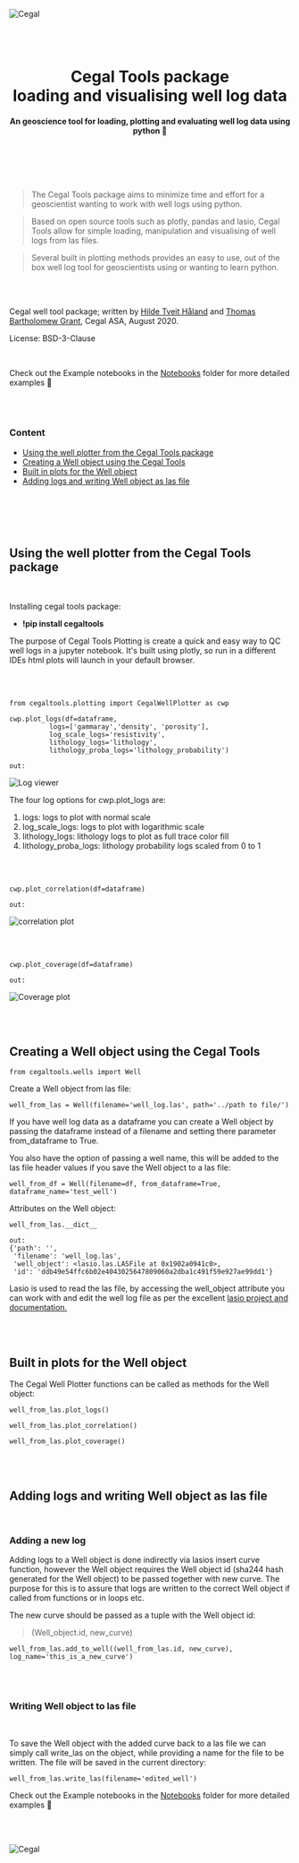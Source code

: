 ![Cegal](https://github.com/cegaltools/cegaltools/blob/master/images/cegal_logo_rdme.png)

<br>
<br>

<h1 style="text-align:center;"> Cegal Tools package <br> loading and visualising well log data</h1>
<h4 style="text-align:center;"> An geoscience tool for loading, plotting and evaluating well log data using python 🐍</h4>

<br><br>
    

    
<br>


> The Cegal Tools package aims to minimize time and effort for a geoscientist wanting to work with well logs using python.


> Based on open source tools such as plotly, pandas and lasio, Cegal Tools allow for simple loading, manipulation and visualising of well logs from las files.

    
> Several built in plotting methods provides an easy to use, out of the box well log tool for geoscientists using or wanting to learn python.

<br><br>



Cegal well tool package; written by [Hilde Tveit Håland](https://www.linkedin.com/in/hilde-tveit-h%C3%A5land-216a267b
) and [Thomas Bartholomew Grant](https://www.linkedin.com/in/thomas-bartholomew-grant-31b86359), Cegal ASA, August 2020.


    
    
License: BSD-3-Clause 

<br>

Check out the Example notebooks in the [Notebooks](https://nbviewer.jupyter.org/github/cegaltools/cegaltools/blob/master/Notebooks/Cegal%20Tools%20example%20notebook.ipynb) folder for more detailed examples 🍰


<br><br>

### Content

 * [Using the well plotter from the Cegal Tools package](#Using-the-well-plotter-from-the-Cegal-Tools-package) 
 * [Creating a Well object using the Cegal Tools](#Creating-a-Well-object-using-the-Cegal-Tools)
 * [Built in plots for the Well object](#Built-in-plots-for-the-Well-object) 
 * [Adding logs and writing Well object as las file](#Adding-logs-and-writing-Well-object-as-las-file)
 
 <br>


<br><br>

## Using the well plotter from the Cegal Tools package

<br>

Installing cegal tools package:

* **!pip install cegaltools**



The purpose of Cegal Tools Plotting is create a quick and easy way to QC well logs in a jupyter notebook. It's built using plotly, so run in a different IDEs html plots will launch in your default browser. 

<br><br>    

    from cegaltools.plotting import CegalWellPlotter as cwp
    
    cwp.plot_logs(df=dataframe, 
              logs=['gammaray','density', 'porosity'], 
              log_scale_logs='resistivity',
              lithology_logs='lithology', 
              lithology_proba_logs='lithology_probability')
              
    out:
 
![Log viewer](https://github.com/cegaltools/cegaltools/blob/master/images/cwp_plot_logs.png)            

The four log options for cwp.plot_logs are:
1. logs: logs to plot with normal scale
1. log_scale_logs: logs to plot with logarithmic scale
1. lithology_logs: lithology logs to plot as full trace color fill
1. lithology_proba_logs: lithology probability logs scaled from 0 to 1



<br><br>

    cwp.plot_correlation(df=dataframe)

    out:

![correlation plot](https://github.com/cegaltools/cegaltools/blob/master/images/cwp_correlation.png)

<br><br>

    cwp.plot_coverage(df=dataframe)

    out: 
 
![Coverage plot](https://github.com/cegaltools/cegaltools/blob/master/images/cwp_plot_coverage.png)   

<br><br>


## Creating a Well object using the Cegal Tools

    from cegaltools.wells import Well
    
Create a Well object from las file:

    well_from_las = Well(filename='well_log.las', path='../path to file/')
    
If you have well log data as a dataframe you can create a Well object by passing the dataframe instead of a filename and setting there parameter from_dataframe to True. 

You also have the option of passing a well name, this will be added to the las file header values if you save the Well object to a las file:
                    
    well_from_df = Well(filename=df, from_dataframe=True, dataframe_name='test_well')
    
Attributes on the Well object:

    well_from_las.__dict__
    
    out:
    {'path': '',
     'filename': 'well_log.las',
     'well_object': <lasio.las.LASFile at 0x1902a0941c0>,
     'id': 'ddb49e54ffc6b02e4043025647809060a2dba1c491f59e927ae99dd1'}

Lasio is used to read the las file, by accessing the well_object attribute you can work with and edit the well log file as per the excellent [lasio project and documentation.](https://lasio.readthedocs.io/en/latest/basic-example.html)

<br><br>
   
   

## Built in plots for the Well object


The Cegal Well Plotter functions can be called as methods for the Well object:

    well_from_las.plot_logs()
    
    well_from_las.plot_correlation()
    
    well_from_las.plot_coverage()

<br><br>

## Adding logs and writing Well object as las file

<br>

### Adding a new log

Adding logs to a Well object is done indirectly via lasios insert curve function, however the Well object requires the Well object id (sha244 hash generated for the Well object) to be passed together with new curve. The purpose for this is to assure that logs are written to the correct Well object if called from functions or in loops etc.

The new curve should be passed as a tuple with the Well object id:

> (Well_object.id, new_curve)


    well_from_las.add_to_well((well_from_las.id, new_curve), log_name='this_is_a_new_curve')


<br><br>

### Writing Well object to las file

<br>

To save the Well object with the added curve back to a las file we can simply call write_las on the object, while providing a name for the file to be written. The file will be saved in the current directory:

    well_from_las.write_las(filename='edited_well')
    
    
Check out the Example notebooks in the [Notebooks](https://nbviewer.jupyter.org/github/cegaltools/cegaltools/blob/master/Notebooks/Cegal%20Tools%20example%20notebook.ipynb) folder for more detailed examples 🍰

<br><br>

![Cegal](https://github.com/cegaltools/cegaltools/blob/master/images/base_banner.png)
